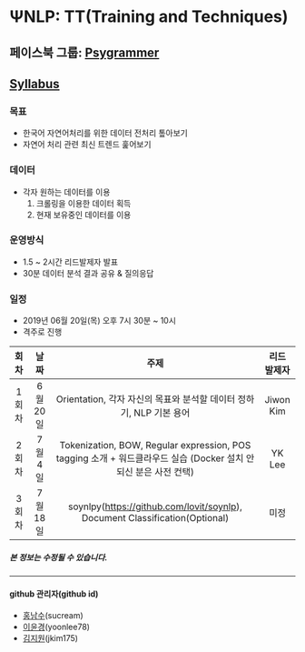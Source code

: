 # ΨNLP: TT(Training and Techniques)	<br>
## 페이스북 그룹: [Psygrammer](https://www.facebook.com/groups/psygrammer)
## [Syllabus](https://docs.google.com/spreadsheets/d/1IxEt-xPw8HMBiczEExhm2ziyaKbVv71XyBKS1oeD0mw/edit?ts=5cf22fa7#gid=0) <br>

### 목표
- 한국어 자연어처리를 위한 데이터 전처리 톺아보기
- 자연어 처리 관련 최신 트렌드 훑어보기

### 데이터
- 각자 원하는 데이터를 이용
  1. 크롤링을 이용한 데이터 획득
  2. 현재 보유중인 데이터를 이용

### 운영방식
- 1.5 ~ 2시간 리드발제자 발표
- 30분 데이터 분석 결과 공유 & 질의응답

### 일정
- 2019년 06월 20일(목) 오후 7시 30분 ~ 10시
- 격주로 진행

|회차|날짜|주제|리드 발제자|
|:--:|:---:|:---:|:---:|
|1회차|6월 20일|Orientation, 각자 자신의 목표와 분석할 데이터 정하기, NLP 기본 용어|Jiwon Kim|
|2회차|7월 4일|Tokenization, BOW, Regular expression, POS tagging  소개 + 워드클라우드 실습 (Docker 설치 안되신 분은 사전 컨택)|YK Lee|
|3회차|7월 18일|soynlpy(https://github.com/lovit/soynlp), Document Classification(Optional)|미정|


##### 본 정보는 수정될 수 있습니다.

---

#### github 관리자(github id)
- [홍남수](https://github.com/sucream)(sucream)
- [이윤경](https://github.com/yoonlee78)(yoonlee78)
- [김지원](https://github.com/jkim175)(jkim175)
